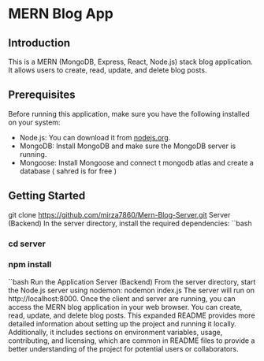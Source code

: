 # MERN Blog App

## Introduction
This is a MERN (MongoDB, Express, React, Node.js) stack blog application. It allows users to create, read, update, and delete blog posts.

## Prerequisites
Before running this application, make sure you have the following installed on your system:
- Node.js: You can download it from [nodejs.org](https://nodejs.org/).
- MongoDB: Install MongoDB and make sure the MongoDB server is running.
- Mongoose: Install Mongoose and connect t mongodb atlas and create a database ( sahred is for free )

## Getting Started



git clone https://github.com/mirza7860/Mern-Blog-Server.git
Server (Backend)
In the server directory, install the required dependencies:
``bash
### cd server
### npm install
``bash
Run the Application
Server (Backend)
From the server directory, start the Node.js server using nodemon:
nodemon index.js
The server will run on http://localhost:8000.
Once the client and server are running, you can access the MERN blog application in your web browser. You can create, read, update, and delete blog posts.
This expanded README provides more detailed information about setting up the project and running it locally. Additionally, it includes sections on environment variables, usage, contributing, and licensing, which are common in README files to provide a better understanding of the project for potential users or collaborators.
